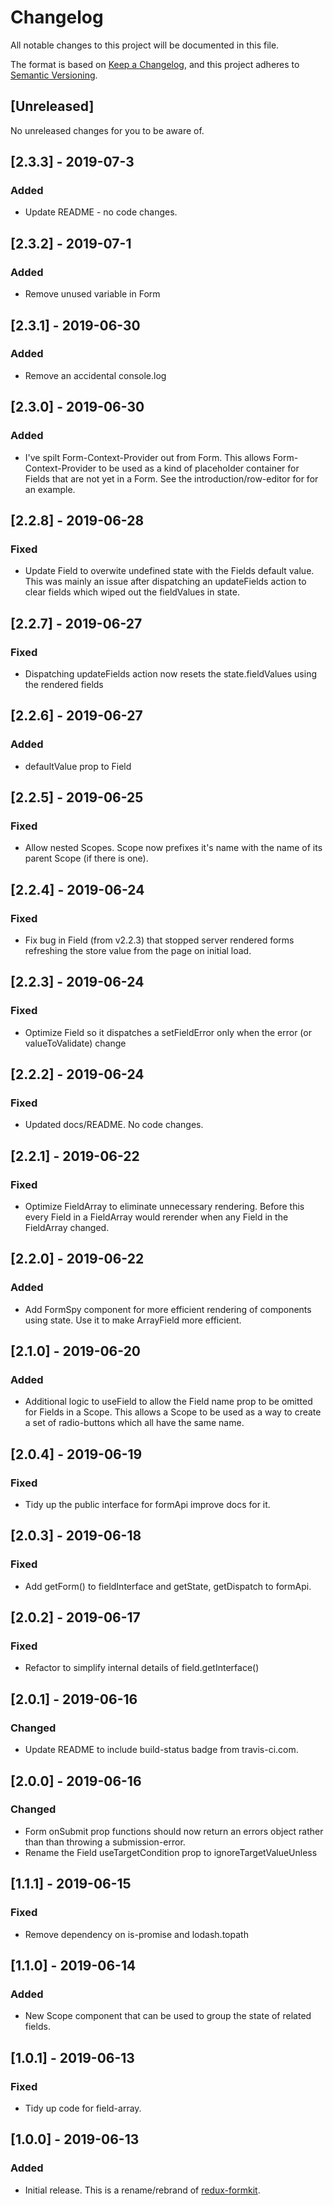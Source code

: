 # Changelog
All notable changes to this project will be documented in this file.

The format is based on [Keep a Changelog](https://keepachangelog.com/en/1.0.0/),
and this project adheres to [Semantic Versioning](https://semver.org/spec/v2.0.0.html).

## [Unreleased]
No unreleased changes for you to be aware of.

## [2.3.3] - 2019-07-3
### Added
- Update README - no code changes. 

## [2.3.2] - 2019-07-1
### Added
- Remove unused variable in Form

## [2.3.1] - 2019-06-30
### Added
- Remove an accidental console.log

## [2.3.0] - 2019-06-30
### Added
- I've spilt Form-Context-Provider out from Form. This allows Form-Context-Provider to be used as a kind of placeholder container for Fields that are not yet in a Form. See the  introduction/row-editor for for an example.

## [2.2.8] - 2019-06-28
### Fixed
- Update Field to overwite undefined state with the Fields default value. This was mainly an issue after dispatching an updateFields action to clear fields which wiped out the fieldValues in state.

## [2.2.7] - 2019-06-27
### Fixed
- Dispatching updateFields action now resets the state.fieldValues using the rendered fields 

## [2.2.6] - 2019-06-27
### Added
- defaultValue prop to Field

## [2.2.5] - 2019-06-25
### Fixed
- Allow nested Scopes. Scope now prefixes it's name with the name of its parent Scope (if there is one).

## [2.2.4] - 2019-06-24
### Fixed
- Fix bug in Field (from v2.2.3) that stopped server rendered forms refreshing the store value from the page on initial load.

## [2.2.3] - 2019-06-24
### Fixed
- Optimize Field so it dispatches a setFieldError only when the error (or valueToValidate) change

## [2.2.2] - 2019-06-24
### Fixed
- Updated docs/README. No code changes.

## [2.2.1] - 2019-06-22
### Fixed
- Optimize FieldArray to eliminate unnecessary rendering. Before this every Field in a FieldArray would rerender when any Field in the FieldArray changed.

## [2.2.0] - 2019-06-22
### Added
- Add FormSpy component for more efficient rendering of components using state. Use it to make ArrayField more efficient.

## [2.1.0] - 2019-06-20
### Added
- Additional logic to useField to allow the Field name prop to be omitted for Fields in a Scope. This allows a Scope to be used as a way to create a set of radio-buttons which all have the same name.

## [2.0.4] - 2019-06-19
### Fixed
- Tidy up the public interface for formApi improve docs for it.

## [2.0.3] - 2019-06-18
### Fixed
- Add getForm() to fieldInterface and getState, getDispatch to formApi.

## [2.0.2] - 2019-06-17
### Fixed
- Refactor to simplify internal details of field.getInterface()

## [2.0.1] - 2019-06-16
### Changed
- Update README to include build-status badge from travis-ci.com.

## [2.0.0] - 2019-06-16
### Changed
- Form onSubmit prop functions should now return an errors object rather than than throwing a submission-error.
- Rename the Field useTargetCondition prop to ignoreTargetValueUnless

## [1.1.1] - 2019-06-15
### Fixed
- Remove dependency on is-promise and lodash.topath

## [1.1.0] - 2019-06-14
### Added
- New Scope component that can be used to group the state of related fields.

## [1.0.1] - 2019-06-13
### Fixed
- Tidy up code for field-array.

## [1.0.0] - 2019-06-13
### Added
- Initial release. This is a rename/rebrand of [redux-formkit](https://www.npmjs.com/package/redux-formkit).

